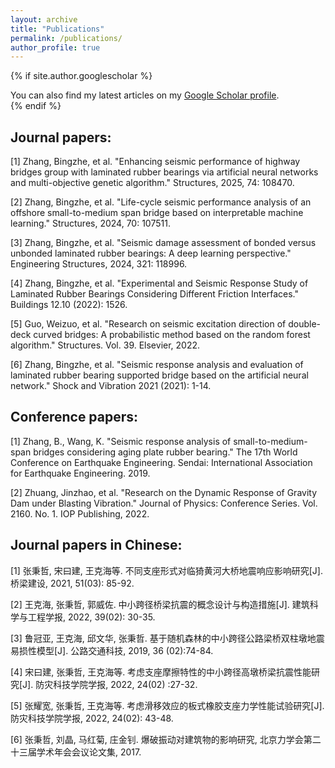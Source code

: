```yaml
---
layout: archive
title: "Publications"
permalink: /publications/
author_profile: true
---
```


{% if site.author.googlescholar %}
  <div class="wordwrap">You can also find my latest articles on my <a href="{{site.author.googlescholar}}">Google Scholar profile</a>.</div>
{% endif %}

Journal papers:
------
[1] Zhang, Bingzhe, et al. "Enhancing seismic performance of highway bridges group with laminated rubber bearings via artificial neural networks and multi-objective genetic algorithm." Structures, 2025, 74: 108470.

[2] Zhang, Bingzhe, et al. "Life-cycle seismic performance analysis of an offshore small-to-medium span bridge based on interpretable machine learning." Structures, 2024, 70: 107511.

[3] Zhang, Bingzhe, et al. "Seismic damage assessment of bonded versus unbonded laminated rubber bearings: A deep learning perspective." Engineering Structures, 2024, 321: 118996.

[4] Zhang, Bingzhe, et al. "Experimental and Seismic Response Study of Laminated Rubber Bearings Considering Different Friction Interfaces." Buildings 12.10 (2022): 1526.

[5] Guo, Weizuo, et al. "Research on seismic excitation direction of double-deck curved bridges: A probabilistic method based on the random forest algorithm." Structures. Vol. 39. Elsevier, 2022.

[6] Zhang, Bingzhe, et al. "Seismic response analysis and evaluation of laminated rubber bearing supported bridge based on the artificial neural network." Shock and Vibration 2021 (2021): 1-14.

Conference papers:
------
[1] Zhang, B., Wang, K. "Seismic response analysis of small-to-medium-span bridges considering aging plate rubber bearing." The 17th World Conference on Earthquake Engineering. Sendai: International Association for Earthquake Engineering. 2019. 

[2] Zhuang, Jinzhao, et al. "Research on the Dynamic Response of Gravity Dam under Blasting Vibration." Journal of Physics: Conference Series. Vol. 2160. No. 1. IOP Publishing, 2022.

Journal papers in Chinese:
------
[1] 张秉哲, 宋曰建, 王克海等. 不同支座形式对临猗黄河大桥地震响应影响研究[J]. 桥梁建设, 2021, 51(03): 85-92.

[2] 王克海, 张秉哲, 郭威佐. 中小跨径桥梁抗震的概念设计与构造措施[J]. 建筑科学与工程学报, 2022, 39(02): 30-35.

[3] 鲁冠亚, 王克海, 邱文华, 张秉哲. 基于随机森林的中小跨径公路梁桥双柱墩地震易损性模型[J]. 公路交通科技, 2019, 36 (02):74-84.

[4] 宋曰建, 张秉哲, 王克海等. 考虑支座摩擦特性的中小跨径高墩桥梁抗震性能研究[J]. 防灾科技学院学报, 2022, 24(02) :27-32.

[5] 张耀宽, 张秉哲, 王克海等. 考虑滑移效应的板式橡胶支座力学性能试验研究[J]. 防灾科技学院学报, 2022, 24(02): 43-48.

[6] 张秉哲, 刘晶, 马红菊, 庄金钊. 爆破振动对建筑物的影响研究, 北京力学会第二十三届学术年会会议论文集, 2017.
